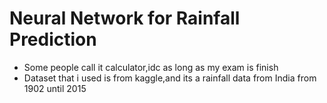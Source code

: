# Neural Network for Rainfall Prediction
- Some people call it calculator,idc as long as my exam is finish
- Dataset that i used is from kaggle,and its a rainfall data from India from 1902 until 2015

